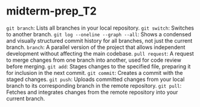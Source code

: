 # midterm-prep_T2


`git branch`: Lists all branches in your local repository.
`git switch`: Switches to another branch.
`git log --oneline --graph --all`: Shows a condensed and visually structured commit history for all branches, not just the current branch. 
`branch`: A parallel version of the project that allows independent development without affecting the main codebase.
`pull request`:  A request to merge changes from one branch into another, used for code review before merging.
`git add`: Stages changes to the specified file, preparing it for inclusion in the next commit.
`git commit`: Creates a commit with the staged changes.
`git push`: Uploads committed changes from your local branch to its corresponding branch in the remote repository.
`git pull`: Fetches and integrates changes from the remote repository into your current branch.
